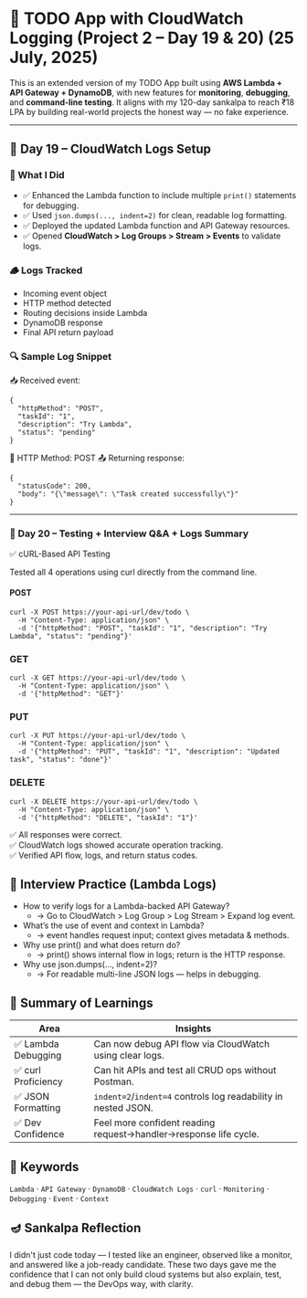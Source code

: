 # 📝 TODO App with CloudWatch Logging (Project 2 – Day 19 & 20) (25 July, 2025)

This is an extended version of my TODO App built using **AWS Lambda + API Gateway + DynamoDB**, with new features for **monitoring**, **debugging**, and **command-line testing**. It aligns with my 120-day sankalpa to reach ₹18 LPA by building real-world projects the honest way — no fake experience.

---

## 📅 Day 19 – CloudWatch Logs Setup

### 🔧 What I Did

- ✅ Enhanced the Lambda function to include multiple `print()` statements for debugging.
- ✅ Used `json.dumps(..., indent=2)` for clean, readable log formatting.
- ✅ Deployed the updated Lambda function and API Gateway resources.
- ✅ Opened **CloudWatch > Log Groups > Stream > Events** to validate logs.

### 🪵 Logs Tracked

- Incoming event object
- HTTP method detected
- Routing decisions inside Lambda
- DynamoDB response
- Final API return payload

### 🔍 Sample Log Snippet
📥 Received event:
```
{
  "httpMethod": "POST",
  "taskId": "1",
  "description": "Try Lambda",
  "status": "pending"
}
```
🧭 HTTP Method: POST
📤 Returning response:
```
{
  "statusCode": 200,
  "body": "{\"message\": \"Task created successfully\"}"
}
```
---

### 📅 Day 20 – Testing + Interview Q&A + Logs Summary
✅ cURL-Based API Testing

Tested all 4 operations using curl directly from the command line.
#### POST
```
curl -X POST https://your-api-url/dev/todo \
  -H "Content-Type: application/json" \
  -d '{"httpMethod": "POST", "taskId": "1", "description": "Try Lambda", "status": "pending"}'
```

### GET
```
curl -X GET https://your-api-url/dev/todo \
  -H "Content-Type: application/json" \
  -d '{"httpMethod": "GET"}'
```

### PUT
```
curl -X PUT https://your-api-url/dev/todo \
  -H "Content-Type: application/json" \
  -d '{"httpMethod": "PUT", "taskId": "1", "description": "Updated task", "status": "done"}'
```

### DELETE
```
curl -X DELETE https://your-api-url/dev/todo \
  -H "Content-Type: application/json" \
  -d '{"httpMethod": "DELETE", "taskId": "1"}'
```

✅ All responses were correct.  
✅ CloudWatch logs showed accurate operation tracking.  
✅ Verified API flow, logs, and return status codes.  


## 🎯 Interview Practice (Lambda Logs)

- How to verify logs for a Lambda-backed API Gateway?
  - → Go to CloudWatch > Log Group > Log Stream > Expand log event.
- What’s the use of event and context in Lambda?
  - → event handles request input; context gives metadata & methods.
- Why use print() and what does return do?
  - → print() shows internal flow in logs; return is the HTTP response.
- Why use json.dumps(..., indent=2)?
  - → For readable multi-line JSON logs — helps in debugging.


## 📌 Summary of Learnings
| Area               | Insights                                                         |
| ------------------ | ---------------------------------------------------------------- |
| ✅ Lambda Debugging | Can now debug API flow via CloudWatch using clear logs.          |
| ✅ curl Proficiency | Can hit APIs and test all CRUD ops without Postman.              |
| ✅ JSON Formatting  | `indent=2`/`indent=4` controls log readability in nested JSON.   |
| ✅ Dev Confidence   | Feel more confident reading request→handler→response life cycle. |

## 🧠 Keywords

`Lambda` · `API Gateway` · `DynamoDB` · `CloudWatch Logs` · `curl` · `Monitoring` · `Debugging` · `Event` · `Context`

## 🪔 Sankalpa Reflection

I didn't just code today — I tested like an engineer, observed like a monitor, and answered like a job-ready candidate. These two days gave me the confidence that I can not only build cloud systems but also explain, test, and debug them — the DevOps way, with clarity.
